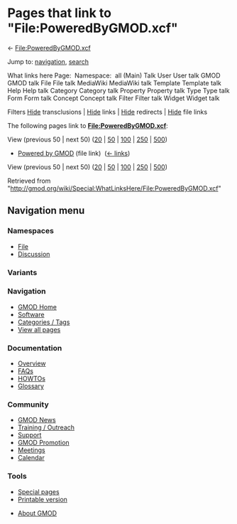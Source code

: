 <div id="mw-page-base" class="noprint">

</div>

<div id="mw-head-base" class="noprint">

</div>

<div id="content" class="mw-body" role="main">

<span id="top"></span>

<div id="mw-js-message" style="display:none;">

</div>



# <span dir="auto">Pages that link to "File:PoweredByGMOD.xcf"</span>

<div id="bodyContent">

<div id="contentSub">

←
[File:PoweredByGMOD.xcf](/wiki/File:PoweredByGMOD.xcf "File:PoweredByGMOD.xcf")

</div>

<div id="jump-to-nav" class="mw-jump">

Jump to: [navigation](#mw-navigation), [search](#p-search)

</div>

<div id="mw-content-text">

What links here Page:  Namespace:  all (Main) Talk User User talk GMOD
GMOD talk File File talk MediaWiki MediaWiki talk Template Template talk
Help Help talk Category Category talk Property Property talk Type Type
talk Form Form talk Concept Concept talk Filter Filter talk Widget
Widget talk

Filters
[Hide](/mediawiki/index.php?title=Special:WhatLinksHere/File:PoweredByGMOD.xcf&hidetrans=1 "Special:WhatLinksHere/File:PoweredByGMOD.xcf")
transclusions \|
[Hide](/mediawiki/index.php?title=Special:WhatLinksHere/File:PoweredByGMOD.xcf&hidelinks=1 "Special:WhatLinksHere/File:PoweredByGMOD.xcf")
links \|
[Hide](/mediawiki/index.php?title=Special:WhatLinksHere/File:PoweredByGMOD.xcf&hideredirs=1 "Special:WhatLinksHere/File:PoweredByGMOD.xcf")
redirects \|
[Hide](/mediawiki/index.php?title=Special:WhatLinksHere/File:PoweredByGMOD.xcf&hideimages=1 "Special:WhatLinksHere/File:PoweredByGMOD.xcf")
file links

The following pages link to
**[File:PoweredByGMOD.xcf](/wiki/File:PoweredByGMOD.xcf "File:PoweredByGMOD.xcf")**:

View (previous 50 \| next 50)
([20](/mediawiki/index.php?title=Special:WhatLinksHere/File:PoweredByGMOD.xcf&limit=20 "Special:WhatLinksHere/File:PoweredByGMOD.xcf")
\|
[50](/mediawiki/index.php?title=Special:WhatLinksHere/File:PoweredByGMOD.xcf&limit=50 "Special:WhatLinksHere/File:PoweredByGMOD.xcf")
\|
[100](/mediawiki/index.php?title=Special:WhatLinksHere/File:PoweredByGMOD.xcf&limit=100 "Special:WhatLinksHere/File:PoweredByGMOD.xcf")
\|
[250](/mediawiki/index.php?title=Special:WhatLinksHere/File:PoweredByGMOD.xcf&limit=250 "Special:WhatLinksHere/File:PoweredByGMOD.xcf")
\|
[500](/mediawiki/index.php?title=Special:WhatLinksHere/File:PoweredByGMOD.xcf&limit=500 "Special:WhatLinksHere/File:PoweredByGMOD.xcf"))

- [Powered by GMOD](/wiki/Powered_by_GMOD "Powered by GMOD") (file link)
  ‎ <span class="mw-whatlinkshere-tools">([←
  links](/mediawiki/index.php?title=Special:WhatLinksHere&target=Powered+by+GMOD "Special:WhatLinksHere"))</span>

View (previous 50 \| next 50)
([20](/mediawiki/index.php?title=Special:WhatLinksHere/File:PoweredByGMOD.xcf&limit=20 "Special:WhatLinksHere/File:PoweredByGMOD.xcf")
\|
[50](/mediawiki/index.php?title=Special:WhatLinksHere/File:PoweredByGMOD.xcf&limit=50 "Special:WhatLinksHere/File:PoweredByGMOD.xcf")
\|
[100](/mediawiki/index.php?title=Special:WhatLinksHere/File:PoweredByGMOD.xcf&limit=100 "Special:WhatLinksHere/File:PoweredByGMOD.xcf")
\|
[250](/mediawiki/index.php?title=Special:WhatLinksHere/File:PoweredByGMOD.xcf&limit=250 "Special:WhatLinksHere/File:PoweredByGMOD.xcf")
\|
[500](/mediawiki/index.php?title=Special:WhatLinksHere/File:PoweredByGMOD.xcf&limit=500 "Special:WhatLinksHere/File:PoweredByGMOD.xcf"))

</div>

<div class="printfooter">

Retrieved from
"<http://gmod.org/wiki/Special:WhatLinksHere/File:PoweredByGMOD.xcf>"

</div>

<div id="catlinks" class="catlinks catlinks-allhidden">

</div>

<div class="visualClear">

</div>

</div>

</div>

<div id="mw-navigation">

## Navigation menu

<div id="mw-head">



<div id="left-navigation">

<div id="p-namespaces" class="vectorTabs" role="navigation"
aria-labelledby="p-namespaces-label">

### Namespaces

- <span id="ca-nstab-image"><a href="/wiki/File:PoweredByGMOD.xcf" accesskey="c"
  title="View the file page [c]">File</a></span>
- <span id="ca-talk"><a
  href="/mediawiki/index.php?title=File_talk:PoweredByGMOD.xcf&amp;action=edit&amp;redlink=1"
  accesskey="t"
  title="Discussion about the content page [t]">Discussion</a></span>

</div>

<div id="p-variants" class="vectorMenu emptyPortlet" role="navigation"
aria-labelledby="p-variants-label">

### 

### Variants[](#)

<div class="menu">

</div>

</div>

</div>

<div id="right-navigation">





</div>



</div>

</div>

</div>

<div id="mw-panel">

<div id="p-logo" role="banner">

<a href="/wiki/Main_Page"
style="background-image: url(http://gmod.org/images/GMOD-cogs.png);"
title="Visit the main page"></a>

</div>

<div id="p-Navigation" class="portal" role="navigation"
aria-labelledby="p-Navigation-label">

### Navigation

<div class="body">

- <span id="n-GMOD-Home">[GMOD Home](/wiki/Main_Page)</span>
- <span id="n-Software">[Software](/wiki/GMOD_Components)</span>
- <span id="n-Categories-.2F-Tags">[Categories /
  Tags](/wiki/Categories)</span>
- <span id="n-View-all-pages">[View all
  pages](/wiki/Special:AllPages)</span>

</div>

</div>

<div id="p-Documentation" class="portal" role="navigation"
aria-labelledby="p-Documentation-label">

### Documentation

<div class="body">

- <span id="n-Overview">[Overview](/wiki/Overview)</span>
- <span id="n-FAQs">[FAQs](/wiki/Category:FAQ)</span>
- <span id="n-HOWTOs">[HOWTOs](/wiki/Category:HOWTO)</span>
- <span id="n-Glossary">[Glossary](/wiki/Glossary)</span>

</div>

</div>

<div id="p-Community" class="portal" role="navigation"
aria-labelledby="p-Community-label">

### Community

<div class="body">

- <span id="n-GMOD-News">[GMOD News](/wiki/GMOD_News)</span>
- <span id="n-Training-.2F-Outreach">[Training /
  Outreach](/wiki/Training_and_Outreach)</span>
- <span id="n-Support">[Support](/wiki/Support)</span>
- <span id="n-GMOD-Promotion">[GMOD
  Promotion](/wiki/GMOD_Promotion)</span>
- <span id="n-Meetings">[Meetings](/wiki/Meetings)</span>
- <span id="n-Calendar">[Calendar](/wiki/Calendar)</span>

</div>

</div>

<div id="p-tb" class="portal" role="navigation"
aria-labelledby="p-tb-label">

### Tools

<div class="body">

- <span id="t-specialpages"><a href="/wiki/Special:SpecialPages" accesskey="q"
  title="A list of all special pages [q]">Special pages</a></span>
- <span id="t-print"><a
  href="/mediawiki/index.php?title=Special:WhatLinksHere/File:PoweredByGMOD.xcf&amp;printable=yes"
  rel="alternate" accesskey="p"
  title="Printable version of this page [p]">Printable version</a></span>

</div>

</div>

</div>

</div>

<div id="footer" role="contentinfo">

- <span id="footer-places-about">[About
  GMOD](/wiki/GMOD:About "GMOD:About")</span>

<!-- -->






</div>
